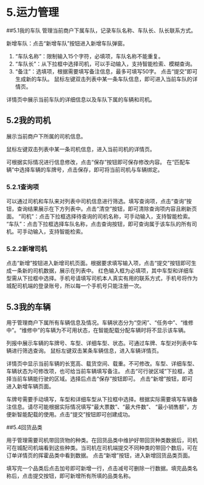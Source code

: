 # 5.运力管理

##5.1我的车队
管理当前商户下属车队，记录车队名称、车队长、队长联系方式。

新增车队：点击“新增车队”按钮进入新增车队弹窗。

1. “车队名称”：限制输入15个字符，必填项，车队名称不能重复。
2. “车队长”：从下拉框中选择司机，可以手动输入，支持智能检索、模糊查询。
3. “备注”：选填项，根据需要填写备注信息，最多可填写50字。
点击“提交”即可生成新的车队。
鼠标左键双击列表中某一条车队信息，即可进入当前车队的详情页。

详情页中展示当前车队的详细信息以及车队下属的车辆和司机。

## 5.2我的司机
展示当前商户下所属的司机信息。


鼠标左键双击列表中某一条司机信息，进入当前司机的详情页。



可根据实际情况进行信息修改，点击“保存”按钮即可保存修改内容。
在“匹配车辆”中选择车辆的车牌号，点击保存，即可将当前司机与车辆绑定。

### 5.2.1查询项
可以通过司机和车队来对列表中司机信息进行筛选。填写查询项，点击“查询”按钮，查询结果展示在下方列表中。点击“清空”按钮，即可清除查询项内容且刷新页面。
“司机”：点击下拉框选择待查询的司机名称，可手动输入，支持智能检索。
“车队”：点击下拉框选择车队名称，点击查询按钮，即可查询属于该车队的所有司机。可手动输入，支持智能检索。

### 5.2.2新增司机

点击“新增”按钮进入新增司机页面。根据要求填写输入项，点击“提交”按钮即可生成一条新的司机数据，展示在列表中。
红色输入框为必填项，其中车型和详细车型需从下拉框中选择。手机号请填写司机本人真实有用的联系方式，手机号将作为城配司机端的登录账号，所以每一个手机号只能注册一次。

## 5.3我的车辆
用于管理商户下属所有车辆信息及情况。车辆状态分为“空闲”、“任务中”、“维修中”。“维修中”的车辆为不可用状态，在智能配载分配车辆时将不显示该车辆。

列报中展示车辆的车牌号、车型、详细车型、状态。可通过车牌、车型对列表中车辆进行筛选查询。
鼠标左键双击某条车辆信息，进入车辆详情页。

详情页中显示当前车辆的长宽高、载货空间、载重。不可修改。车型、详细车型、车辆状态为可修改项，也可给当前车辆填写备注。
点击“可行驶区域”下拉框，选择当前车辆能行驶的区域。选择后点击“保存”按钮即可。
点击“新增”按钮，即可进入新增车辆页面。

车牌号需要手动填写，车型和详细车型从下拉框中选择。根据实际需要填写车辆备注信息。请尽可能根据实际情况填写“最大票数”、“最大件数”、 “最小销售额”，方便新智能配载的使用。点击“提交”按钮即可创建成功。

##5.4回货品类

用于管理需要司机带回货物的种类。在回货品类中维护好带回货种类数据后，司机可在城配司机端看到这些种类。当司机在司机端提交不同种类的带回个数后，可在订单详情页的挥霍品类中看到数据。
点击“新增”按钮，进入新增回货品类页面。

填写完一个品类后点击加号即可新增一行，点击减号可删除一行数据。填完品类名称后，点击提交按钮，即可新增所有所填的品类名称。